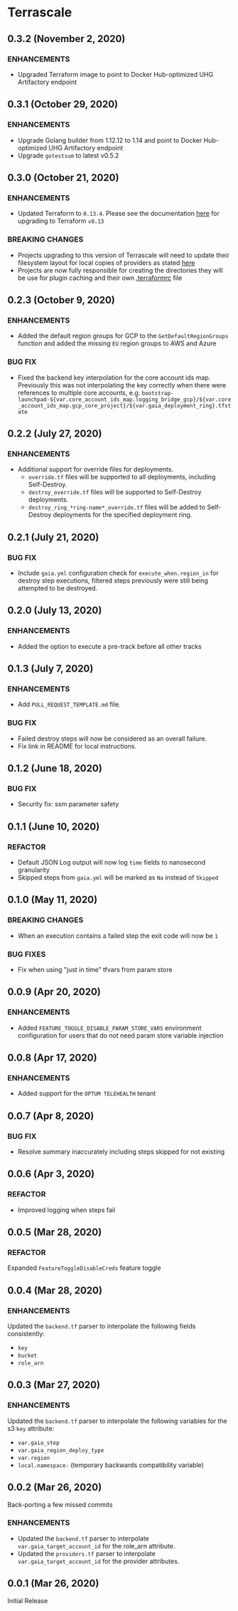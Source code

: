 # Terrascale

## 0.3.2 (November 2, 2020)

### ENHANCEMENTS

- Upgraded Terraform image to point to Docker Hub-optimized UHG Artifactory endpoint

## 0.3.1 (October 29, 2020)

### ENHANCEMENTS

- Upgrade Golang builder from 1.12.12 to 1.14 and point to Docker Hub-optimized UHG Artifactory endpoint
- Upgrade `gotestsum` to latest v0.5.2

## 0.3.0 (October 21, 2020)

### ENHANCEMENTS

- Updated Terraform to `0.13.4`. Please see the documentation [here](https://www.terraform.io/upgrade-guides/0-13.html) for upgrading to Terraform `v0.13`

### BREAKING CHANGES

- Projects upgrading to this version of Terrascale will need to update their filesystem layout for local copies of providers as stated [here](https://www.terraform.io/upgrade-guides/0-13.html#new-filesystem-layout-for-local-copies-of-providers)
- Projects are now fully responsible for creating the directories they will be use for plugin caching and their own [.terraformrc](https://www.terraform.io/docs/commands/cli-config.html) file

## 0.2.3 (October 9, 2020)

### ENHANCEMENTS

- Added the default region groups for GCP to the `GetDefaultRegionGroups` function and added the missing `EU` region groups to AWS and Azure

### BUG FIX

- Fixed the backend key interpolation for the core account ids map. Previously this was not interpolating the key correctly when there were references to multiple core accounts, e.g. `bootstrap-launchpad-${var.core_account_ids_map.logging_bridge_gcp}/${var.core_account_ids_map.gcp_core_project}/${var.gaia_deployment_ring}.tfstate`

## 0.2.2 (July 27, 2020)

### ENHANCEMENTS

- Additional support for override files for deployments.
  - `override.tf` files will be supported to all deployments, including Self-Destroy.
  - `destroy_override.tf` files will be supported to Self-Destroy deployments.
  - `destroy_ring_*ring-name*_override.tf` files will be added to Self-Destroy deployments for the specified deployment ring.

## 0.2.1 (July 21, 2020)

### BUG FIX

- Include `gaia.yml` configuration check for `execute_when.region_in` for destroy step executions, filtered steps previously were still being attempted to be destroyed.

## 0.2.0 (July 13, 2020)

### ENHANCEMENTS

- Added the option to execute a pre-track before all other tracks

## 0.1.3 (July 7, 2020)

### ENHANCEMENTS

- Add `PULL_REQUEST_TEMPLATE.md` file.

### BUG FIX

- Failed destroy steps will now be considered as an overall failure.
- Fix link in README for local instructions.

## 0.1.2 (June 18, 2020)

### BUG FIX

- Security fix: ssm parameter safety

## 0.1.1 (June 10, 2020)

### REFACTOR

- Default JSON Log output will now log `time` fields to nanosecond granularity
- Skipped steps from `gaia.yml` will be marked as `Na` instead of `Skipped`

## 0.1.0 (May 11, 2020)

### BREAKING CHANGES

- When an execution contains a failed step the exit code will now be `1`

### BUG FIXES

- Fix when using "just in time" tfvars from param store

## 0.0.9 (Apr 20, 2020)

### ENHANCEMENTS

- Added `FEATURE_TOGGLE_DISABLE_PARAM_STORE_VARS` environment configuration for users that do not need param store variable injection

## 0.0.8 (Apr 17, 2020)

### ENHANCEMENTS

- Added support for the `OPTUM TELEHEALTH` tenant

## 0.0.7 (Apr 8, 2020)

### BUG FIX

- Resolve summary inaccurately including steps skipped for not existing

## 0.0.6 (Apr 3, 2020)

### REFACTOR

- Improved logging when steps fail

## 0.0.5 (Mar 28, 2020)

### REFACTOR

Expanded `FeatureToggleDisableCreds` feature toggle

## 0.0.4 (Mar 28, 2020)

### ENHANCEMENTS

Updated the `backend.tf` parser to interpolate the following fields consistently:

- `key`
- `bucket`
- `role_arn`

## 0.0.3 (Mar 27, 2020)

### ENHANCEMENTS

Updated the `backend.tf` parser to interpolate the following variables for the s3 `key` attribute:

- `var.gaia_step`
- `var.gaia_region_deploy_type`
- `var.region`
- `local.namespace-` (temporary backwards compatibility variable)

## 0.0.2 (Mar 26, 2020)

Back-porting a few missed commits

### ENHANCEMENTS

- Updated the `backend.tf` parser to interpolate `var.gaia_target_account_id` for the role_arn attribute.
- Updated the `providers.tf` parser to interpolate `var.gaia_target_account_id` for the provider attributes.

## 0.0.1 (Mar 26, 2020)

Initial Release
